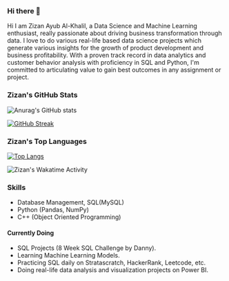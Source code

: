 ### Hi there 👋

Hi I am Zizan Ayub Al-Khalil, a Data Science and Machine Learning enthusiast, really passionate about driving business transformation through data. I love to do various real-life based data science projects which generate various insights for the growth of product development and business profitability. With a proven track record in data analytics and customer behavior analysis with proficiency in SQL and Python, I'm committed to articulating value to gain best outcomes in any assignment or project.  

### Zizan's GitHub Stats
![Anurag's GitHub stats](https://github-readme-stats.vercel.app/api?username=zizanayub&show_icons=true&theme=highcontrast)

[![GitHub Streak](https://streak-stats.demolab.com?user=zizanayub&theme=highcontrast)](https://git.io/streak-stats)

### Zizan's Top Languages
[![Top Langs](https://github-readme-stats.vercel.app/api/top-langs/?username=zizanayub&layout=donut&theme=highcontrast&langs_count=8)](https://github.com/anuraghazra/github-readme-stats)


<img
  src="https://github.com/zizanayub/zizanayub/blob/main/images/stat.svg"
  alt="Zizan's Wakatime Activity"
/>


### Skills
- Database Management, SQL(MySQL)
- Python (Pandas, NumPy)
- C++ (Object Oriented Programming)


#### Currently Doing
- SQL Projects (8 Week SQL Challenge by Danny).
- Learning Machine Learning Models.
- Practicing SQL daily on Stratascratch, HackerRank, Leetcode, etc.
- Doing real-life data analysis and visualization projects on Power BI.

